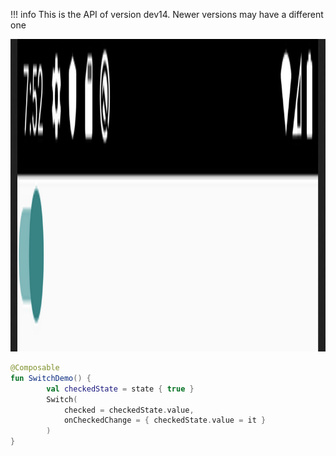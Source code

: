 !!! info
    This is the API of version dev14. Newer versions may have a different one
    
<p align="left">
  <img src ="../../images/material/switch/SwitchDemo.png" height=500 />
</p>


```kotlin
@Composable
fun SwitchDemo() {
        val checkedState = state { true }
        Switch(
            checked = checkedState.value,
            onCheckedChange = { checkedState.value = it }
        )
}
```